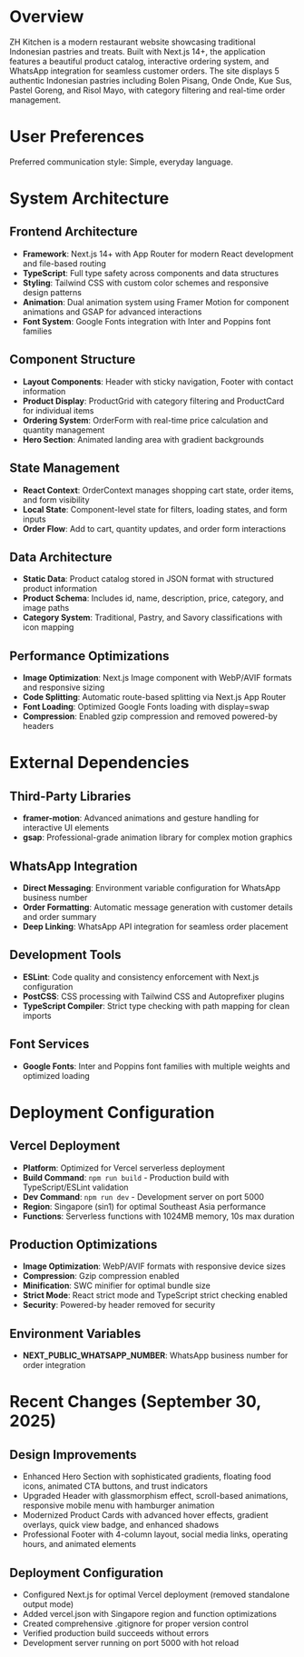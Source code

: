 # Overview

ZH Kitchen is a modern restaurant website showcasing traditional Indonesian pastries and treats. Built with Next.js 14+, the application features a beautiful product catalog, interactive ordering system, and WhatsApp integration for seamless customer orders. The site displays 5 authentic Indonesian pastries including Bolen Pisang, Onde Onde, Kue Sus, Pastel Goreng, and Risol Mayo, with category filtering and real-time order management.

# User Preferences

Preferred communication style: Simple, everyday language.

# System Architecture

## Frontend Architecture
- **Framework**: Next.js 14+ with App Router for modern React development and file-based routing
- **TypeScript**: Full type safety across components and data structures
- **Styling**: Tailwind CSS with custom color schemes and responsive design patterns
- **Animation**: Dual animation system using Framer Motion for component animations and GSAP for advanced interactions
- **Font System**: Google Fonts integration with Inter and Poppins font families

## Component Structure
- **Layout Components**: Header with sticky navigation, Footer with contact information
- **Product Display**: ProductGrid with category filtering and ProductCard for individual items
- **Ordering System**: OrderForm with real-time price calculation and quantity management
- **Hero Section**: Animated landing area with gradient backgrounds

## State Management
- **React Context**: OrderContext manages shopping cart state, order items, and form visibility
- **Local State**: Component-level state for filters, loading states, and form inputs
- **Order Flow**: Add to cart, quantity updates, and order form interactions

## Data Architecture
- **Static Data**: Product catalog stored in JSON format with structured product information
- **Product Schema**: Includes id, name, description, price, category, and image paths
- **Category System**: Traditional, Pastry, and Savory classifications with icon mapping

## Performance Optimizations
- **Image Optimization**: Next.js Image component with WebP/AVIF formats and responsive sizing
- **Code Splitting**: Automatic route-based splitting via Next.js App Router
- **Font Loading**: Optimized Google Fonts loading with display=swap
- **Compression**: Enabled gzip compression and removed powered-by headers

# External Dependencies

## Third-Party Libraries
- **framer-motion**: Advanced animations and gesture handling for interactive UI elements
- **gsap**: Professional-grade animation library for complex motion graphics

## WhatsApp Integration
- **Direct Messaging**: Environment variable configuration for WhatsApp business number
- **Order Formatting**: Automatic message generation with customer details and order summary
- **Deep Linking**: WhatsApp API integration for seamless order placement

## Development Tools
- **ESLint**: Code quality and consistency enforcement with Next.js configuration
- **PostCSS**: CSS processing with Tailwind CSS and Autoprefixer plugins
- **TypeScript Compiler**: Strict type checking with path mapping for clean imports

## Font Services
- **Google Fonts**: Inter and Poppins font families with multiple weights and optimized loading

# Deployment Configuration

## Vercel Deployment
- **Platform**: Optimized for Vercel serverless deployment
- **Build Command**: `npm run build` - Production build with TypeScript/ESLint validation
- **Dev Command**: `npm run dev` - Development server on port 5000
- **Region**: Singapore (sin1) for optimal Southeast Asia performance
- **Functions**: Serverless functions with 1024MB memory, 10s max duration

## Production Optimizations
- **Image Optimization**: WebP/AVIF formats with responsive device sizes
- **Compression**: Gzip compression enabled
- **Minification**: SWC minifier for optimal bundle size
- **Strict Mode**: React strict mode and TypeScript strict checking enabled
- **Security**: Powered-by header removed for security

## Environment Variables
- **NEXT_PUBLIC_WHATSAPP_NUMBER**: WhatsApp business number for order integration

# Recent Changes (September 30, 2025)

## Design Improvements
- Enhanced Hero Section with sophisticated gradients, floating food icons, animated CTA buttons, and trust indicators
- Upgraded Header with glassmorphism effect, scroll-based animations, responsive mobile menu with hamburger animation
- Modernized Product Cards with advanced hover effects, gradient overlays, quick view badge, and enhanced shadows
- Professional Footer with 4-column layout, social media links, operating hours, and animated elements

## Deployment Configuration
- Configured Next.js for optimal Vercel deployment (removed standalone output mode)
- Added vercel.json with Singapore region and function optimizations
- Created comprehensive .gitignore for proper version control
- Verified production build succeeds without errors
- Development server running on port 5000 with hot reload